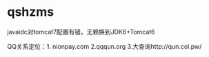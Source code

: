 # qshzms
javaidc对tomcat7配置有错，无赖换到JDK6+Tomcat6

QQ关系定位：1. nionpay.com 2.qqqun.org  3.大查询http://qun.col.pw/
